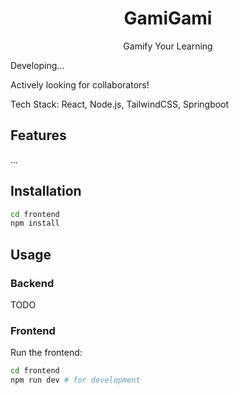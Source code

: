 <div align=center>

# GamiGami

Gamify Your Learning

</div>

Developing...

Actively looking for collaborators!

Tech Stack: React, Node.js, TailwindCSS, Springboot

## Features

...

## Installation

```bash
cd frontend
npm install
```

## Usage

### Backend

TODO

### Frontend

Run the frontend:

```bash
cd frontend
npm run dev # for development
```
